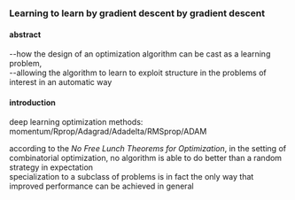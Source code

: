 
### Learning to learn by gradient descent by gradient descent
#### abstract
--how the design of an optimization algorithm can be cast as a learning problem,  
--allowing the algorithm to learn to exploit structure in the problems of interest in an automatic way  
  
#### introduction
deep learning optimization methods:  
momentum/Rprop/Adagrad/Adadelta/RMSprop/ADAM  
  
  according to the _No Free Lunch Theorems for Optimization_, in the setting of combinatorial optimization,
no algorithm is able to do better than a random strategy in expectation  
specialization to a subclass of problems is in fact
the only way that improved performance can be achieved in general  
